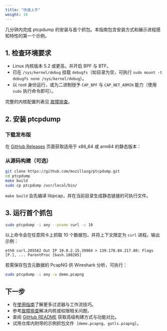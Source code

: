 ```yaml
---
title: "快速上手"
weight: 10
---
```


几分钟内完成 ptcpdump 的安装与首个抓包。本指南包含安装方式和展示进程感知特性的第一个示例。

## 1. 检查环境要求

- Linux 内核版本 5.2 或更高，并开启 BPF 与 BTF。
- 已在 `/sys/kernel/debug` 挂载 `debugfs`（如目录为空，可执行 `sudo mount -t debugfs none /sys/kernel/debug`）。
- 以 root 身份运行，或为二进制授予 `CAP_BPF` 与 `CAP_NET_ADMIN` 能力（使用 `sudo` 执行命令即可）。

完整的内核配置列表见 [故障排查](../troubleshooting/#kernel-and-permission-checks)。

## 2. 安装 ptcpdump

### 下载发布版

在 [GitHub Releases](https://github.com/mozillazg/ptcpdump/releases) 页面获取适用于 x86_64 或 arm64 的静态版本：


### 从源码构建（可选）

```bash
git clone https://github.com/mozillazg/ptcpdump.git
cd ptcpdump
make build
sudo cp ptcpdump /usr/local/bin/
```

`make build` 会先编译 libpcap，并在当前目录生成静态链接的可执行文件。

## 3. 运行首个抓包

```bash
sudo ptcpdump -i any --pname curl -c 10
```

以上命令会在任意网卡上抓取 10 个数据包，并将上下文限定为 `curl` 进程。输出示例：

```
eth0 curl.205562 Out IP 10.0.2.15.39984 > 139.178.84.217.80: Flags [P.], ... ParentProc [bash.180205]
```

若需保存包含元数据的 PcapNG 供 Wireshark 分析，可执行：

```bash
sudo ptcpdump -i any -w demo.pcapng
```

## 下一步

- 在[使用指南](../usage/)了解更多过滤器与工作流技巧。
- 参考[故障排查](../troubleshooting/)解决内核或权限相关问题。
- 查阅 [GitHub README](https://github.com/mozillazg/ptcpdump#installation) 获取高级构建方式与功能对比。
- 试用仓库内附带的示例抓包文件（`demo.pcapng`、`gotls.pcapng`）。
